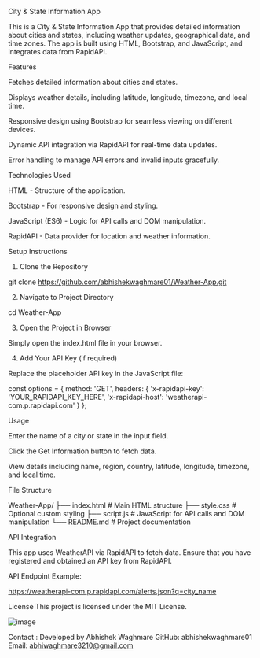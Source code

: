 City & State Information App

This is a City & State Information App that provides detailed information about cities and states, including weather updates, geographical data, and time zones. The app is built using HTML, Bootstrap, and JavaScript, and integrates data from RapidAPI.

Features

Fetches detailed information about cities and states.

Displays weather details, including latitude, longitude, timezone, and local time.

Responsive design using Bootstrap for seamless viewing on different devices.

Dynamic API integration via RapidAPI for real-time data updates.

Error handling to manage API errors and invalid inputs gracefully.

Technologies Used

HTML - Structure of the application.

Bootstrap - For responsive design and styling.

JavaScript (ES6) - Logic for API calls and DOM manipulation.

RapidAPI - Data provider for location and weather information.

Setup Instructions

1. Clone the Repository

 git clone https://github.com/abhishekwaghmare01/Weather-App.git

2. Navigate to Project Directory

 cd Weather-App

3. Open the Project in Browser

Simply open the index.html file in your browser.

4. Add Your API Key (if required)

Replace the placeholder API key in the JavaScript file:

const options = {
    method: 'GET',
    headers: {
        'x-rapidapi-key': 'YOUR_RAPIDAPI_KEY_HERE',
        'x-rapidapi-host': 'weatherapi-com.p.rapidapi.com'
    }
};

Usage

Enter the name of a city or state in the input field.

Click the Get Information button to fetch data.

View details including name, region, country, latitude, longitude, timezone, and local time.

File Structure

Weather-App/
├── index.html      # Main HTML structure
├── style.css       # Optional custom styling
├── script.js       # JavaScript for API calls and DOM manipulation
└── README.md       # Project documentation

API Integration

This app uses WeatherAPI via RapidAPI to fetch data. Ensure that you have registered and obtained an API key from RapidAPI.

API Endpoint Example:

https://weatherapi-com.p.rapidapi.com/alerts.json?q=city_name

License
This project is licensed under the MIT License.

![image](https://github.com/user-attachments/assets/f9a652ad-ce52-4030-9ac1-c984a9f63985)


Contact :
Developed by Abhishek Waghmare 
GitHub: abhishekwaghmare01 
Email: abhiwaghmare3210@gmail.com
